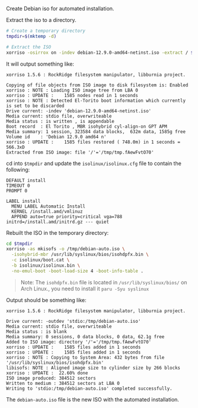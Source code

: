 Create Debian iso for automated installation.

Extract the iso to a directory.

```bash
# Create a temporary directory
tmpdir=$(mktemp -d)

# Extract the ISO
xorriso -osirrox on -indev debian-12.9.0-amd64-netinst.iso -extract / $tmpdir
```

It will output something like:

```
xorriso 1.5.6 : RockRidge filesystem manipulator, libburnia project.

Copying of file objects from ISO image to disk filesystem is: Enabled
xorriso : NOTE : Loading ISO image tree from LBA 0
xorriso : UPDATE :    1585 nodes read in 1 seconds
xorriso : NOTE : Detected El-Torito boot information which currently is set to be discarded
Drive current: -indev 'debian-12.9.0-amd64-netinst.iso'
Media current: stdio file, overwriteable
Media status : is written , is appendable
Boot record  : El Torito , MBR isohybrid cyl-align-on GPT APM
Media summary: 1 session, 323584 data blocks,  632m data, 1585g free
Volume id    : 'Debian 12.9.0 amd64 n'
xorriso : UPDATE :    1585 files restored ( 748.0m) in 1 seconds = 566.3xD
Extracted from ISO image: file '/'='/tmp/tmp.fAewFvtO70'
```

cd into `$tmpdir` and update the `isolinux/isolinux.cfg` file to contain the following:

```
DEFAULT install
TIMEOUT 0
PROMPT 0

LABEL install
  MENU LABEL Automatic Install
  KERNEL /install.amd/vmlinuz
  APPEND auto=true priority=critical vga=788 initrd=/install.amd/initrd.gz --- quiet
```

Rebuilt the ISO in the temporary directory:

```bash
cd $tmpdir
xorriso -as mkisofs -o /tmp/debian-auto.iso \
  -isohybrid-mbr /usr/lib/syslinux/bios/isohdpfx.bin \
  -c isolinux/boot.cat \
  -b isolinux/isolinux.bin \
  -no-emul-boot -boot-load-size 4 -boot-info-table .
```

> Note: The `isohdpfx.bin` file is located in `/usr/lib/syslinux/bios/` on Arch Linux., you need to install it `paru -Syu syslinux`

Output should be something like:

```
xorriso 1.5.6 : RockRidge filesystem manipulator, libburnia project.

Drive current: -outdev 'stdio:/tmp/debian-auto.iso'
Media current: stdio file, overwriteable
Media status : is blank
Media summary: 0 sessions, 0 data blocks, 0 data, 62.1g free
Added to ISO image: directory '/'='/tmp/tmp.fAewFvtO70'
xorriso : UPDATE :    1585 files added in 1 seconds
xorriso : UPDATE :    1585 files added in 1 seconds
xorriso : NOTE : Copying to System Area: 432 bytes from file '/usr/lib/syslinux/bios/isohdpfx.bin'
libisofs: NOTE : Aligned image size to cylinder size by 266 blocks
xorriso : UPDATE :  22.60% done
ISO image produced: 384512 sectors
Written to medium : 384512 sectors at LBA 0
Writing to 'stdio:/tmp/debian-auto.iso' completed successfully.
```

The `debian-auto.iso` file is the new ISO with the automated installation.
